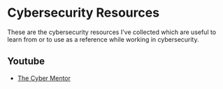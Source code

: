 # Cybersecurity Resources
These are the cybersecurity resources I've collected which are useful to learn from or to use as a reference while working in cybersecurity.

## Youtube
- [The Cyber Mentor](https://www.youtube.com/@TCMSecurityAcademy)
